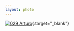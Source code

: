 ```yaml
---
layout: photo
---
```


[![029 Arturo](https://c2.staticflickr.com/4/3724/19680757489_04c8f31000_b.jpg)](https://www.flickr.com/photos/131440297@N08/19680757489/){:target="_blank"}
